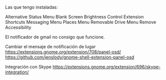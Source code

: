 Las que tengo instaladas:

Alternative Status Menu
Blank Screen
Brightness Control
Extension Shortcuts
Messaging Menu
Places Menu
Removable Drive Menu
Remove Accessibility

El notificador de gmail no consigo que funcione.

Cambiar el mensaje de notificación de lugar
https://extensions.gnome.org/extension/708/panel-osd/
https://github.com/jenslody/gnome-shell-extension-panel-osd

Integración con Skype
https://extensions.gnome.org/extension/696/skype-integration/
